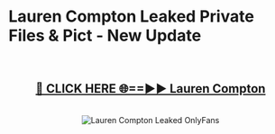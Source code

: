# Lauren Compton Leaked Private Files & Pict - New Update
<br>
<div align="center">
<h2><a href="https://mediafilles.blogspot.com/?title=Lauren_Compton" rel="nofollow">🔴 CLICK HERE 🌐==►► Lauren Compton</a></h2>
<br>
<a href="https://mediafilles.blogspot.com/?title=Lauren_Compton" rel="nofollow" data-target="animated-image.originalLink"><img src="https://i.ibb.co.com/WyWwxjT/player-gif2.gif" alt="Lauren Compton Leaked OnlyFans" style="max-width: 100%; display: inline-block;" data-target="animated-image.originalImage"></a>
</div>
<br>